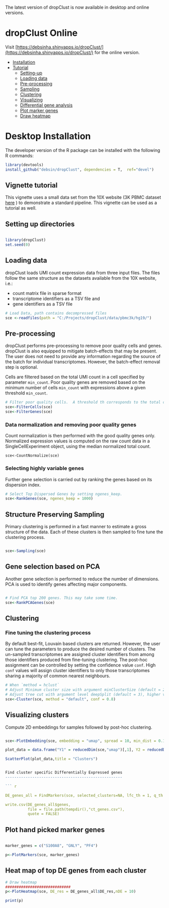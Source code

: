 
The latest version of dropClust is now available in desktop and online versions.


dropClust Online
====

  Visit [https://debsinha.shinyapps.io/dropClust/](https://debsinha.shinyapps.io/dropClust/) for the online version.

   -   [Installation](#desktop-installation)
   -   [Tutorial](#vignette-tutorial)
       -  [Setting-up](#setting-up-directories)
       -  [Loading data](#loading-data)
       -  [Pre-processing](#pre-processing)
       -  [Sampling](#structure-preserving-sampling)
       -  [Clustering](#clustering)
       -  [Visualizing](#visualizing-clusters)
       -  [Differential gene analysis](#find-cluster-specific-differentially-expressed-genes)
       -  [Plot marker genes](#plot-hand-picked-marker-genes)
       -  [Draw heatmap](#draw-heatmap)



Desktop Installation
===============

The developer version of the R package can be installed with the following R commands:

``` r
library(devtools)
install_github("debsin/dropClust", dependencies = T,  ref="devel")
```

Vignette tutorial
------------------
This vignette uses a small data set from the 10X website (3K PBMC dataset [here](http://cf.10xgenomics.com/samples/cell-exp/1.1.0/pbmc3k/pbmc3k_filtered_gene_bc_matrices.tar.gz) ) to demonstrate a standard pipeline. This vignette can be used as a tutorial as well.

Setting up directories
----------------------

``` r

library(dropClust)
set.seed(0)
```

Loading data
------------

dropClust loads UMI count expression data from three input files. The files follow the same structure as the datasets available from the 10X website, i.e.:

-   count matrix file in sparse format
-   transcriptome identifiers as a TSV file and
-   gene identifiers as a TSV file

``` r
# Load Data, path contains decompressed files 
sce <-readfiles(path = "C:/Projects/dropClust/data/pbmc3k/hg19/")
```

Pre-processing
--------------
dropClust performs pre-processing to remove poor quality cells and genes. dropClust is also equipped to mitigate batch-effects that may be present. The user does not need to provide any information regarding the source of the batch for individual transcriptomes. However, the batch-effect removal step is optional.

Cells are filtered based on the total UMI count in a cell specified by parameter `min_count`.  Poor quality genes are removed based on the minimum number of cells `min_count` with expressions above a given threshold `min_count`. 

``` r
# Filter poor quality cells.  A threshold th corresponds to the total count of a cell.
sce<-FilterCells(sce)
sce<-FilterGenes(sce)
```

### Data normalization and removing poor quality genes

Count normalization is then performed with the good quality genes only. Normalized expression values is computed on the raw count data in a SingleCellExperiment object, using the median normalized total count.

```{r}
sce<-CountNormalize(sce)

```
### Selecting highly variable genes 
Further gene selection is carried out by ranking the genes based on its dispersion index. 

```r
# Select Top Dispersed Genes by setting ngenes_keep.
sce<-RankGenes(sce, ngenes_keep = 1000)
```


Structure Preserving Sampling
-----------------------------

Primary clustering is performed in a fast manner to estimate a gross structure of the data. Each of these clusters is then sampled to fine tune the clustering process.

``` r

sce<-Sampling(sce)

```

Gene selection based on PCA
---------------------------
Another gene selection is performed to reduce the number of dimensions. PCA is used to identify genes affecting major components. 

``` r

# Find PCA top 200 genes. This may take some time.
sce<-RankPCAGenes(sce)

```


Clustering
------------------

### Fine tuning the clustering process

By default best-fit, Louvain based clusters are returned. However, the user can tune the parameters to produce the desired number of clusters. The un-sampled transcriptomes are assigned cluster identifiers from among those identifiers produced from fine-tuning clustering. The post-hoc assignment can be controlled by setting the confidence value `conf`. High `conf` values will assign cluster identifiers to only those transcriptomes sharing a majority of common nearest neighbours. 


``` r
# When `method = hclust`
# Adjust Minimum cluster size with argument minClusterSize (default = 20)
# Adjust tree cut with argument level deepSplit (default = 3), higher value produces more clusters.
sce<-Cluster(sce, method = "default", conf = 0.8)
```

Visualizing clusters
--------------------

Compute 2D embeddings for samples followed by post-hoc clustering.

``` r

sce<-PlotEmbedding(sce, embedding = "umap", spread = 10, min_dist = 0.1)

plot_data = data.frame("Y1" = reducedDim(sce,"umap")[,1], Y2 = reducedDim(sce, "umap")[,2], color = sce$ClusterIDs)

ScatterPlot(plot_data,title = "Clusters")


Find cluster specific Differentially Expressed genes
----------------------------------------------------

``` r

DE_genes_all = FindMarkers(sce, selected_clusters=NA, lfc_th = 1, q_th =0.001, nDE=30)

write.csv(DE_genes_all$genes, 
          file = file.path(tempdir(),"ct_genes.csv"),
          quote = FALSE)

```


Plot hand picked marker genes
-----------------------------

``` r

marker_genes = c("S100A8", "GNLY", "PF4")

p<-PlotMarkers(sce, marker_genes)
```


Heat map of top DE genes from each cluster
------------------------------------------

``` r
# Draw heatmap
#############################
p<-PlotHeatmap(sce, DE_res = DE_genes_all$DE_res,nDE = 10)

print(p)
```
